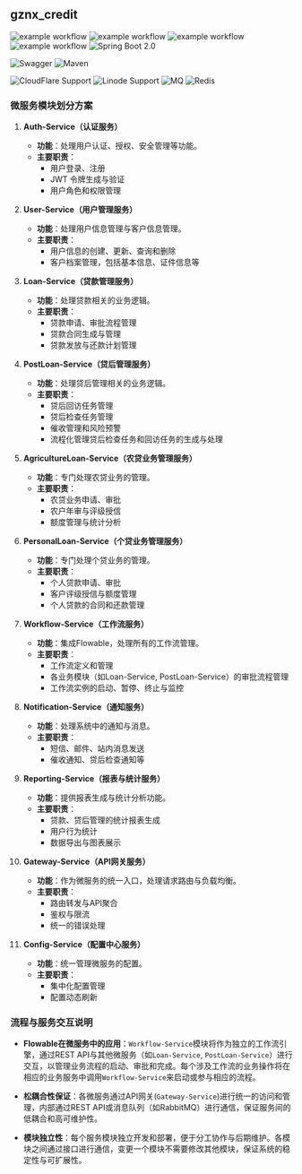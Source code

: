 ## gznx_credit
![example workflow](https://github.com/kurtleee/gznx_credit/actions/workflows/codeql.yml/badge.svg)
![example workflow](https://github.com/kurtleee/gznx_credit/actions/workflows/greetings.yml/badge.svg)
![example workflow](https://github.com/kurtleee/gznx_credit/actions/workflows/label.yml/badge.svg)
![example workflow](https://github.com/kurtleee/gznx_credit/actions/workflows/stale.yml/badge.svg)
![Spring Boot 2.0](https://img.shields.io/badge/Spring%20Boot-2.0-brightgreen.svg)


![Swagger](https://img.shields.io/badge/Swagger-85EA2D?style=for-the-badge&logo=Swagger&logoColor=white)
![Maven](https://img.shields.io/badge/Maven-3.5.0-yellowgreen.svg)

![CloudFlare Support](https://img.shields.io/badge/Cloudflare-F38020?style=for-the-badge&logo=Cloudflare&logoColor=white)
![Linode Support](https://img.shields.io/badge/Linode-00A95C?style=for-the-badge&logo=Linode&logoColor=white)
![MQ](https://img.shields.io/badge/rabbitmq-%23FF6600.svg?&style=for-the-badge&logo=rabbitmq&logoColor=white)
![Redis](https://img.shields.io/badge/redis-%23DD0031.svg?&style=for-the-badge&logo=redis&logoColor=white)
### 微服务模块划分方案

1. **Auth-Service（认证服务）**
   - **功能**：处理用户认证、授权、安全管理等功能。
   - **主要职责**：
     - 用户登录、注册
     - JWT 令牌生成与验证
     - 用户角色和权限管理

2. **User-Service（用户管理服务）**
   - **功能**：处理用户信息管理与客户信息管理。
   - **主要职责**：
     - 用户信息的创建、更新、查询和删除
     - 客户档案管理，包括基本信息、证件信息等

3. **Loan-Service（贷款管理服务）**
   - **功能**：处理贷款相关的业务逻辑。
   - **主要职责**：
     - 贷款申请、审批流程管理
     - 贷款合同生成与管理
     - 贷款发放与还款计划管理

4. **PostLoan-Service（贷后管理服务）**
   - **功能**：处理贷后管理相关的业务逻辑。
   - **主要职责**：
     - 贷后回访任务管理
     - 贷后检查任务管理
     - 催收管理和风险预警
     - 流程化管理贷后检查任务和回访任务的生成与处理

5. **AgricultureLoan-Service（农贷业务管理服务）**
   - **功能**：专门处理农贷业务的管理。
   - **主要职责**：
     - 农贷业务申请、审批
     - 农户年审与评级授信
     - 额度管理与统计分析

6. **PersonalLoan-Service（个贷业务管理服务）**
   - **功能**：专门处理个贷业务的管理。
   - **主要职责**：
     - 个人贷款申请、审批
     - 客户评级授信与额度管理
     - 个人贷款的合同和还款管理

7. **Workflow-Service（工作流服务）**
   - **功能**：集成Flowable，处理所有的工作流管理。
   - **主要职责**：
     - 工作流定义和管理
     - 各业务模块（如Loan-Service, PostLoan-Service）的审批流程管理
     - 工作流实例的启动、暂停、终止与监控

8. **Notification-Service（通知服务）**
   - **功能**：处理系统中的通知与消息。
   - **主要职责**：
     - 短信、邮件、站内消息发送
     - 催收通知、贷后检查通知等

9. **Reporting-Service（报表与统计服务）**
   - **功能**：提供报表生成与统计分析功能。
   - **主要职责**：
     - 贷款、贷后管理的统计报表生成
     - 用户行为统计
     - 数据导出与图表展示

10. **Gateway-Service（API网关服务）**
    - **功能**：作为微服务的统一入口，处理请求路由与负载均衡。
    - **主要职责**：
      - 路由转发与API聚合
      - 鉴权与限流
      - 统一的错误处理

11. **Config-Service（配置中心服务）**
    - **功能**：统一管理微服务的配置。
    - **主要职责**：
      - 集中化配置管理
      - 配置动态刷新

### 流程与服务交互说明

- **Flowable在微服务中的应用**：`Workflow-Service`模块将作为独立的工作流引擎，通过REST API与其他微服务（如`Loan-Service`, `PostLoan-Service`）进行交互，以管理业务流程的启动、审批和完成。每个涉及工作流的业务操作将在相应的业务服务中调用`Workflow-Service`来启动或参与相应的流程。

- **松耦合性保证**：各微服务通过API网关(`Gateway-Service`)进行统一的访问和管理，内部通过REST API或消息队列（如RabbitMQ）进行通信，保证服务间的低耦合和高可维护性。

- **模块独立性**：每个服务模块独立开发和部署，便于分工协作与后期维护。各模块之间通过接口进行通信，变更一个模块不需要修改其他模块，保证系统的稳定性与可扩展性。
